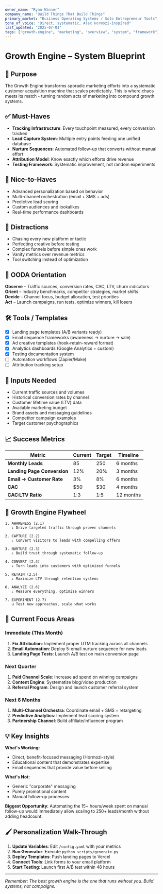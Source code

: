 ```yaml
---
owner_name: "Ryan Wanner"
company_name: "Build Things That Build Things"
primary_market: "Business Operating Systems / Solo Entrepreneur Tools"
tone_of_voice: "Direct, systematic, Alex Hormozi-inspired"
last_updated: "2025-07-01"
tags: ["growth-engine", "marketing", "overview", "system", "framework"]
---
```


# Growth Engine – System Blueprint

## 🧠 Purpose

The Growth Engine transforms sporadic marketing efforts into a systematic customer acquisition machine that scales predictably. This is where chaos meets its match - turning random acts of marketing into compound growth systems.

## ✅ Must-Haves

* **Tracking Infrastructure**: Every touchpoint measured, every conversion tracked
* **Lead Capture System**: Multiple entry points feeding one unified database
* **Nurture Sequences**: Automated follow-up that converts without manual effort
* **Attribution Model**: Know exactly which efforts drive revenue
* **Testing Framework**: Systematic improvement, not random experiments

## 🌟 Nice-to-Haves

* Advanced personalization based on behavior
* Multi-channel orchestration (email + SMS + ads)
* Predictive lead scoring
* Custom audiences and lookalikes
* Real-time performance dashboards

## 🧨 Distractions

* Chasing every new platform or tactic
* Perfecting creative before testing
* Complex funnels before simple ones work
* Vanity metrics over revenue metrics
* Tool switching instead of optimization

## 🧭 OODA Orientation

**Observe** – Traffic sources, conversion rates, CAC, LTV, churn indicators  
**Orient** – Industry benchmarks, competitor strategies, market shifts  
**Decide** – Channel focus, budget allocation, test priorities  
**Act** – Launch campaigns, run tests, optimize winners, kill losers

## 🛠 Tools / Templates

- [x] Landing page templates (A/B variants ready)
- [x] Email sequence frameworks (awareness → nurture → sale)
- [x] Ad creative templates (hook-retain-reward format)
- [x] Analytics dashboards (Google Analytics + custom)
- [x] Testing documentation system
- [ ] Automation workflows (Zapier/Make)
- [ ] Attribution tracking setup

## 📌 Inputs Needed

* Current traffic sources and volumes
* Historical conversion rates by channel
* Customer lifetime value (LTV) data
* Available marketing budget
* Brand assets and messaging guidelines
* Competitor campaign examples
* Target customer psychographics

## 📈 Success Metrics

| Metric | Current | Target | Timeline |
|--------|---------|--------|----------|
| **Monthly Leads** | 85 | 250 | 6 months |
| **Landing Page Conversion** | 12% | 20% | 3 months |
| **Email → Customer Rate** | 3% | 8% | 6 months |
| **CAC** | $50 | $30 | 4 months |
| **CAC:LTV Ratio** | 1:3 | 1:5 | 12 months |

## 🔄 Growth Engine Flywheel

```
1. AWARENESS (2.1)
   ↓ Drive targeted traffic through proven channels
   
2. CAPTURE (2.2)
   ↓ Convert visitors to leads with compelling offers
   
3. NURTURE (2.3)
   ↓ Build trust through systematic follow-up
   
4. CONVERT (2.4)
   ↓ Turn leads into customers with optimized funnels
   
5. RETAIN (2.5)
   ↓ Maximize LTV through retention systems
   
6. ANALYZE (2.6)
   ↓ Measure everything, optimize winners
   
7. EXPERIMENT (2.7)
   ↺ Test new approaches, scale what works
```

## 🎯 Current Focus Areas

### Immediate (This Month)
1. **Fix Attribution**: Implement proper UTM tracking across all channels
2. **Email Automation**: Deploy 5-email nurture sequence for new leads
3. **Landing Page Tests**: Launch A/B test on main conversion page

### Next Quarter
1. **Paid Channel Scale**: Increase ad spend on winning campaigns
2. **Content Engine**: Systematize blog/video production
3. **Referral Program**: Design and launch customer referral system

### Next 6 Months
1. **Multi-Channel Orchestra**: Coordinate email + SMS + retargeting
2. **Predictive Analytics**: Implement lead scoring system
3. **Partnership Channel**: Build affiliate/influencer program

## 💡 Key Insights

**What's Working:**
- Direct, benefit-focused messaging (Hormozi-style)
- Educational content that demonstrates expertise
- Email sequences that provide value before selling

**What's Not:**
- Generic "corporate" messaging
- Purely promotional content
- Manual follow-up processes

**Biggest Opportunity:**
Automating the 15+ hours/week spent on manual follow-up would immediately allow scaling to 250+ leads/month without adding headcount.

## 🖌 Personalization Walk-Through

1. **Update Variables**: Edit `/config.yaml` with your metrics
2. **Run Generator**: Execute `python scripts/generate.py`
3. **Deploy Templates**: Push landing pages to Vercel
4. **Connect Tools**: Link forms to your email platform
5. **Start Testing**: Launch first A/B test within 48 hours

---

*Remember: The best growth engine is the one that runs without you. Build systems, not campaigns.*